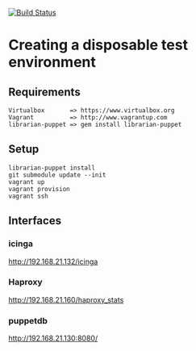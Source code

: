[![Build Status](https://secure.travis-ci.org/attachmentgenie/vagrant-orchestrate-nodes.png)](http://travis-ci.org/attachmentgenie/vagrant-orchestrate-nodes)

# Creating a disposable test environment


## Requirements
    Virtualbox       => https://www.virtualbox.org
    Vagrant          => http://www.vagrantup.com
    librarian-puppet => gem install librarian-puppet

## Setup
    librarian-puppet install
    git submodule update --init
    vagrant up
    vagrant provision
    vagrant ssh
    
## Interfaces

### icinga
http://192.168.21.132/icinga

### Haproxy
http://192.168.21.160/haproxy_stats

### puppetdb

http://192.168.21.130:8080/
